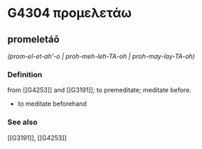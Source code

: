 # G4304 προμελετάω

## promeletáō

_(prom-el-et-ah'-o | proh-meh-leh-TA-oh | proh-may-lay-TA-oh)_

### Definition

from [[G4253]] and [[G3191]]; to premeditate; meditate before.

- to meditate beforehand

### See also

[[G3191]], [[G4253]]

